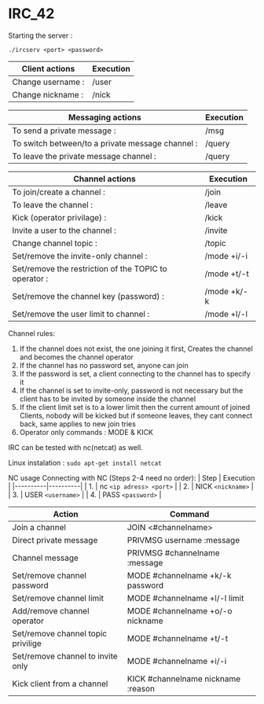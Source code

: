 # IRC_42

Starting the server :

`./ircserv <port> <password>`

| Client actions | Execution |
|----------|----------|
|Change username : | /user <new username> |
|Change nickname : | /nick <new nickname> |

| Messaging actions | Execution |
|----------|----------|
| To send a private message : 			   | /msg <username> <message>	|
| To switch between/to a private message channel : | /query <username>  	|
| To leave the private message channel :	   | /query 			|

| Channel actions | Execution |
|----------|----------|
|To join/create a channel : | /join <channel name> |
|To leave the channel : | /leave |
|Kick (operator privilage) : | /kick <username> |
|Invite a user to the channel : | /invite <username> |
|Change channel topic : | /topic <topic name> |
|Set/remove the invite-only channel : | /mode +i/-i |
|Set/remove the restriction of the TOPIC to operator : | /mode +t/-t |
|Set/remove the channel key (password) : | /mode +k/-k <password> |
|Set/remove the user limit to channel : | /mode +l/-l <limit> |

Channel rules:
1.	If the channel does not exist, the one joining it first, 
	Creates the channel and becomes the channel operator
2.	If the channel has no password set, anyone can join
3.	If the password is set, a client connecting to the channel has to specify it
4.	If the channel is set to invite-only, password is not necessary but
	the client has to be invited by someone inside the channel
5. 	If the client limit set is to a lower limit then the current 
	amount of joined Clients, nobody will be kicked but if someone leaves,
	they cant connect back, same applies to new join tries
5.	Operator only commands : MODE & KICK
	

IRC can be tested with nc(netcat) as well.

Linux instalation : 
`sudo apt-get install netcat`

NC usage
Connecting with NC (Steps 2-4 need no order):
| Step | Execution |
|----------|----------|
| 1.	| nc   `<ip adress> <port>` |
| 2.	| NICK `<nickname>`	    |
| 3.	| USER `<username>`	    |
| 4.	| PASS `<password>` 	    |

| Action | Command |
|----------|----------|
| Join a channel		     | JOIN <#channelname>		      |
| Direct private message	     | PRIVMSG username :message	      |
| Channel message		     | PRIVMSG #channelname :message	      |
| Set/remove channel password	     | MODE	#channelname +k/-k password   |
| Set/remove channel limit	     | MODE	#channelname +l/-l limit      |
| Add/remove channel operator	     | MODE	#channelname +o/-o nickname   |
| Set/remove channel topic privilige | MODE	#channelname +t/-t	      |
| Set/remove channel to invite only  | MODE	#channelname +i/-i	      |
| Kick client from a channel	     | KICK	#channelname nickname :reason |
